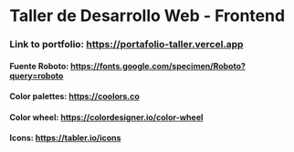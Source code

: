 # Taller de Desarrollo Web - Frontend
### Link to portfolio: https://portafolio-taller.vercel.app
#### Fuente Roboto: https://fonts.google.com/specimen/Roboto?query=roboto
#### Color palettes: https://coolors.co
#### Color wheel: https://colordesigner.io/color-wheel
#### Icons: https://tabler.io/icons
